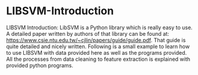 # LIBSVM-Introduction
LIBSVM Introduction: LibSVM is a Python library which is really easy to use. A detailed paper written by authors of that library can be found at: https://www.csie.ntu.edu.tw/~cjlin/papers/guide/guide.pdf. That guide is quite detailed and nicely written. Following is a small example to learn how to use LIBSVM with data provided here as well as the programs provided. All the processes from data cleaning to feature extraction is explained with provided python programs.

